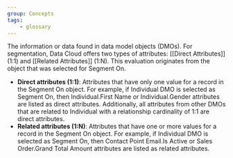 ```yaml
---
group: Concepts
tags:
    - glossary
---
```

The information or data found in data model objects (DMOs). For segmentation, Data Cloud offers two types of attributes: [[Direct Attributes]] (1:1) and [[Related Attributes]] (1:N). This evaluation originates from the object that was selected for Segment On.
- **Direct attributes (1:1)**: Attributes that have only one value for a record in the Segment On object. For example, if Individual DMO is selected as Segment On, then Individual.First Name or Individual.Gender attributes are listed as direct attributes. Additionally, all attributes from other DMOs that are related to Individual with a relationship cardinality of 1:1 are direct attributes. 
- **Related attributes (1:N)**: Attributes that have one or more values for a record in the Segment On object. For example, if Individual DMO is selected as Segment On, then Contact Point Email.Is Active or Sales Order.Grand Total Amount attributes are listed as related attributes.